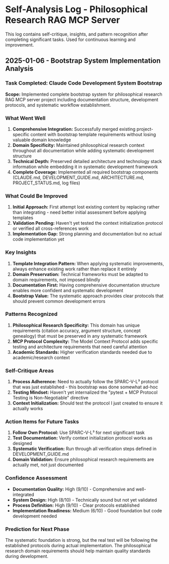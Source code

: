 # Self-Analysis Log - Philosophical Research RAG MCP Server

This log contains self-critique, insights, and pattern recognition after completing significant tasks. Used for continuous learning and improvement.

## 2025-01-06 - Bootstrap System Implementation Analysis

### Task Completed: Claude Code Development System Bootstrap

**Scope:** Implemented complete bootstrap system for philosophical research RAG MCP server project including documentation structure, development protocols, and systematic workflow establishment.

### What Went Well

1. **Comprehensive Integration:** Successfully merged existing project-specific content with bootstrap template requirements without losing valuable domain knowledge
2. **Domain Specificity:** Maintained philosophical research context throughout all documentation while adding systematic development structure  
3. **Technical Depth:** Preserved detailed architecture and technology stack information while embedding it in systematic development framework
4. **Complete Coverage:** Implemented all required bootstrap components (CLAUDE.md, DEVELOPMENT_GUIDE.md, ARCHITECTURE.md, PROJECT_STATUS.md, log files)

### What Could Be Improved

1. **Initial Approach:** First attempt lost existing content by replacing rather than integrating - need better initial assessment before applying templates
2. **Validation Pending:** Haven't yet tested the context initialization protocol or verified all cross-references work
3. **Implementation Gap:** Strong planning and documentation but no actual code implementation yet

### Key Insights

1. **Template Integration Pattern:** When applying systematic improvements, always enhance existing work rather than replace it entirely
2. **Domain Preservation:** Technical frameworks must be adapted to domain requirements, not imposed blindly
3. **Documentation First:** Having comprehensive documentation structure enables more confident and systematic development
4. **Bootstrap Value:** The systematic approach provides clear protocols that should prevent common development errors

### Patterns Recognized

1. **Philosophical Research Specificity:** This domain has unique requirements (citation accuracy, argument structure, concept genealogy) that must be preserved in any systematic framework
2. **MCP Protocol Complexity:** The Model Context Protocol adds specific testing and architecture requirements that need careful attention
3. **Academic Standards:** Higher verification standards needed due to academic/research context

### Self-Critique Areas

1. **Process Adherence:** Need to actually follow the SPARC-V-L³ protocol that was just established - this bootstrap was done somewhat ad-hoc
2. **Testing Mindset:** Haven't yet internalized the "pytest + MCP Protocol Testing is Non-Negotiable" directive
3. **Context Initialization:** Should test the protocol I just created to ensure it actually works

### Action Items for Future Tasks

1. **Follow Own Protocol:** Use SPARC-V-L³ for next significant task
2. **Test Documentation:** Verify context initialization protocol works as designed
3. **Systematic Verification:** Run through all verification steps defined in DEVELOPMENT_GUIDE.md
4. **Domain Validation:** Ensure philosophical research requirements are actually met, not just documented

### Confidence Assessment

- **Documentation Quality:** High (9/10) - Comprehensive and well-integrated
- **System Design:** High (8/10) - Technically sound but not yet validated  
- **Process Definition:** High (9/10) - Clear protocols established
- **Implementation Readiness:** Medium (6/10) - Good foundation but code development needed

### Prediction for Next Phase

The systematic foundation is strong, but the real test will be following the established protocols during actual implementation. The philosophical research domain requirements should help maintain quality standards during development.